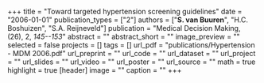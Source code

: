 +++
title = "Toward targeted hypertension screening guidelines"
date = "2006-01-01"
publication_types = ["2"]
authors = ["**S. van Buuren**", "H.C. Boshuizen", "S.A. Reijneveld"]
publication = "Medical Decision Making, (26), 2, _145--153_"
abstract = ""
abstract_short = ""
image_preview = ""
selected = false
projects = []
tags = []
url_pdf = "publications/Hypertension - MDM 2006.pdf"
url_preprint = ""
url_code = ""
url_dataset = ""
url_project = ""
url_slides = ""
url_video = ""
url_poster = ""
url_source = ""
math = true
highlight = true
[header]
image = ""
caption = ""
+++
